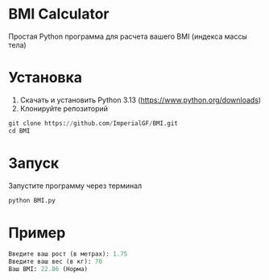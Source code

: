 # BMI Calculator
Простая Python программа для расчета вашего BMI (индекса массы тела)

# Установка
1. Скачать и установить Python 3.13 (https://www.python.org/downloads)
2. Клонируйте репозиторий
```python
git clone https://github.com/ImperialGF/BMI.git
cd BMI
```

# Запуск
Запустите программу через терминал
```python
python BMI.py
```

# Пример
```python
Введите ваш рост (в метрах): 1.75
Введите ваш вес (в кг): 70
Ваш BMI: 22.86 (Норма)
```